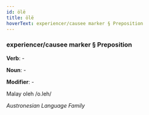 ```yaml
---
id: ölë
title: ölë
hoverText: experiencer/causee marker § Preposition
---
```


### experiencer/causee marker § Preposition

**Verb**: -

**Noun**: -

**Modifier**: -

Malay oleh /o.leh/

*Austronesian Language Family*